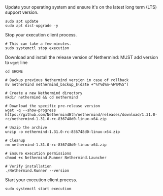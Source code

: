 Update your operating system and ensure it's on the latest long term (LTS) support version.

```
sudo apt update
sudo apt dist-upgrade -y
```

Stop your execution client process.

```
# This can take a few minutes.
sudo systemctl stop execution
```

Download and install the release version  of Nethermind:
MUST add version to ```wget``` line

```
cd $HOME

# Backup previous Nethermind version in case of rollback
mv nethermind nethermind_backup_$(date +"%Y%d%m-%H%M%S")

# Create a new Nethermind directory
mkdir nethermind && cd nethermind 

# Download the specific pre-release version
wget -q --show-progress https://github.com/NethermindEth/nethermind/releases/download/1.31.0-rc/nethermind-1.31.0-rc-836748d0-linux-x64.zip

# Unzip the archive
unzip -o nethermind-1.31.0-rc-836748d0-linux-x64.zip

# Cleanup
rm nethermind-1.31.0-rc-836748d0-linux-x64.zip

# Ensure execution permissions
chmod +x Nethermind.Runner Nethermind.Launcher

# Verify installation
./Nethermind.Runner --version
```

Start your execution client process.

```
sudo systemctl start execution
```

